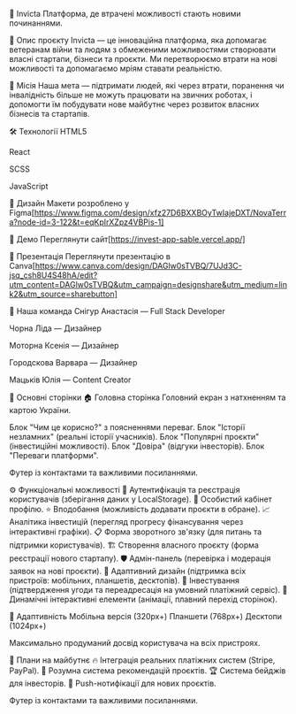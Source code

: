 🌟 Invicta
Платформа, де втрачені можливості стають новими починаннями.

📖 Опис проєкту
Invicta — це інноваційна платформа, яка допомагає ветеранам війни та людям з обмеженими можливостями створювати власні стартапи, бізнеси та проєкти.
Ми перетворюємо втрати на нові можливості та допомагаємо мріям ставати реальністю.

🎯 Місія
Наша мета — підтримати людей, які через втрати, поранення чи інвалідність більше не можуть працювати на звичних роботах, і допомогти їм побудувати нове майбутнє через розвиток власних бізнесів та стартапів.

🛠️ Технології
HTML5

React

SCSS

JavaScript

🎨 Дизайн
Макети розроблено у Figma[https://www.figma.com/design/xfz27D6BXXBOyTwIajeDXT/NovaTerra?node-id=3-122&t=eqKpIrXZpz4VBPis-1]

🚀 Демо
Переглянути сайт[https://invest-app-sable.vercel.app/]

📢 Презентація
Переглянути презентацію в Canva[https://www.canva.com/design/DAGlw0sTVBQ/7UJd3C-jsq_csh8U4S48hA/edit?utm_content=DAGlw0sTVBQ&utm_campaign=designshare&utm_medium=link2&utm_source=sharebutton]

👥 Наша команда
Снігур Анастасія — Full Stack Developer

Чорна Ліда — Дизайнер

Моторна Ксенія — Дизайнер

Городскова Варвара — Дизайнер

Мацьків Юлія — Content Creator

📄 Основні сторінки
🏠 Головна сторінка
Головний екран з натхненням та картою України.

Блок "Чим це корисно?" з поясненнями переваг.
Блок "Історії незламних" (реальні історії учасників).
Блок "Популярні проєкти" (інвестиційні можливості).
Блок "Довіра" (відгуки інвесторів).
Блок "Переваги платформи".

Футер із контактами та важливими посиланнями.

⚙️ Функціональні можливості
🔐 Аутентифікація та реєстрація користувачів (зберігання даних у LocalStorage).
👤 Особистий кабінет профілю.
⭐ Вподобання (можливість додавати проєкти в обране).
📈 Аналітика інвестицій (перегляд прогресу фінансування через інтерактивні графіки).
📋 Форма зворотного зв'язку (для питань та підтримки користувачів).
🏗️ Створення власного проєкту (форма реєстрації нового стартапу).
🛡️ Адмін-панель (перевірка і модерація заявок на нові проєкти).
🔄 Адаптивний дизайн (підтримка всіх пристроїв: мобільних, планшетів, десктопів).
🎯 Інвестування (підтвердження угоди та переадресація на умовний платіжний сервіс).
🎨 Динамічні інтерактивні елементи (анімації, плавний перехід сторінок).

📱 Адаптивність
Мобільна версія (320px+)
Планшети (768px+)
Десктопи (1024px+)

Максимально продуманий досвід користувача на всіх пристроях.

📜 Плани на майбутнє
🔥 Інтеграція реальних платіжних систем (Stripe, PayPal).
🧠 Розумна система рекомендацій проєктів.
🏆 Система бейджів для інвесторів.
🔔 Push-нотифікації для нових проєктів.

Футер із контактами та важливими посиланнями.
